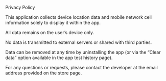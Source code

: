 Privacy Policy

This application collects device location data and mobile network cell information solely to display it within the app.

All data remains on the user’s device only.

No data is transmitted to external servers or shared with third parties.

Data can be removed at any time by uninstalling the app (or via the “Clear data” option available in the app test history page).

For any questions or requests, please contact the developer at the email address provided on the store page.
